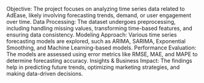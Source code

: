 Objective: The project focuses on analyzing time series data related to AdEase, likely involving forecasting trends, demand, or user engagement over time.
Data Processing: The dataset undergoes preprocessing, including handling missing values, transforming time-based features, and ensuring data consistency.
Modeling Approach: Various time series forecasting models are explored, such as ARIMA, SARIMA, Exponential Smoothing, and Machine Learning-based models.
Performance Evaluation: The models are assessed using error metrics like RMSE, MAE, and MAPE to determine forecasting accuracy.
Insights & Business Impact: The findings help in predicting future trends, optimizing marketing strategies, and making data-driven decisions.

